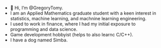 - 👋 Hi, I’m @GregoryTomy.
- I am an Applied Mathematics graduate student with a keen interest in statistics, machine learning, and machnine learning engineering.
- I used to work in finance, where I had my initial exposure to programming and data science.
- Game development hobbyist (helps to also learnc C/C++).
- I have a dog named Simba. 
<!---
GregoryTomy/GregoryTomy is a ✨ special ✨ repository because its `README.md` (this file) appears on your GitHub profile.
You can click the Preview link to take a look at your changes.
--->
